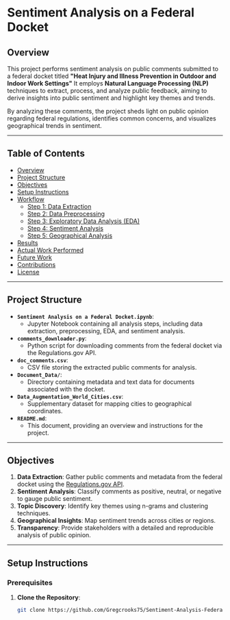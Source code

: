 # Sentiment Analysis on a Federal Docket

## Overview

This project performs sentiment analysis on public comments submitted to a federal docket titled **"Heat Injury and Illness Prevention in Outdoor and Indoor Work Settings"** It employs **Natural Language Processing (NLP)** techniques to extract, process, and analyze public feedback, aiming to derive insights into public sentiment and highlight key themes and trends.

By analyzing these comments, the project sheds light on public opinion regarding federal regulations, identifies common concerns, and visualizes geographical trends in sentiment.

---

## Table of Contents

- [Overview](#overview)
- [Project Structure](#project-structure)
- [Objectives](#objectives)
- [Setup Instructions](#setup-instructions)
- [Workflow](#workflow)
  - [Step 1: Data Extraction](#step-1-data-extraction)
  - [Step 2: Data Preprocessing](#step-2-data-preprocessing)
  - [Step 3: Exploratory Data Analysis (EDA)](#step-3-exploratory-data-analysis-eda)
  - [Step 4: Sentiment Analysis](#step-4-sentiment-analysis)
  - [Step 5: Geographical Analysis](#step-5-geographical-analysis)
- [Results](#results)
- [Actual Work Performed](#actual-work-performed)
- [Future Work](#future-work)
- [Contributions](#contributions)
- [License](#license)

---

## Project Structure

- **`Sentiment Analysis on a Federal Docket.ipynb`**:
  - Jupyter Notebook containing all analysis steps, including data extraction, preprocessing, EDA, and sentiment analysis.
- **`comments_downloader.py`**:
  - Python script for downloading comments from the federal docket via the Regulations.gov API.
- **`doc_comments.csv`**:
  - CSV file storing the extracted public comments for analysis.
- **`Document_Data/`**:
  - Directory containing metadata and text data for documents associated with the docket.
- **`Data_Augmentation_World_Cities.csv`**:
  - Supplementary dataset for mapping cities to geographical coordinates.
- **`README.md`**:
  - This document, providing an overview and instructions for the project.

---

## Objectives

1. **Data Extraction**: Gather public comments and metadata from the federal docket using the [Regulations.gov API](https://regulations.gov/).
2. **Sentiment Analysis**: Classify comments as positive, neutral, or negative to gauge public sentiment.
3. **Topic Discovery**: Identify key themes using n-grams and clustering techniques.
4. **Geographical Insights**: Map sentiment trends across cities or regions.
5. **Transparency**: Provide stakeholders with a detailed and reproducible analysis of public opinion.

---

## Setup Instructions

### Prerequisites

1. **Clone the Repository**:
   ```bash
   git clone https://github.com/Gregcrooks75/Sentiment-Analysis-Federal-Docket.git
